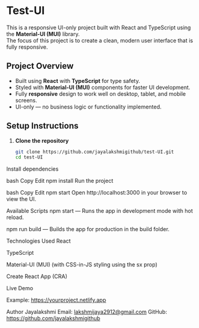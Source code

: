 # Test-UI

This is a responsive UI-only project built with React and TypeScript using the **Material-UI (MUI)** library.  
The focus of this project is to create a clean, modern user interface that is fully responsive.

## Project Overview

- Built using **React** with **TypeScript** for type safety.
- Styled with **Material-UI (MUI)** components for faster UI development.
- Fully **responsive** design to work well on desktop, tablet, and mobile screens.
- UI-only — no business logic or functionality implemented.

## Setup Instructions

1. **Clone the repository**  
   ```bash
   git clone https://github.com/jayalakshmigithub/test-UI.git
   cd test-UI
Install dependencies

bash
Copy
Edit
npm install
Run the project

bash
Copy
Edit
npm start
Open http://localhost:3000 in your browser to view the UI.

Available Scripts
npm start — Runs the app in development mode with hot reload.

npm run build — Builds the app for production in the build folder.

Technologies Used
React

TypeScript

Material-UI (MUI) (with CSS-in-JS styling using the sx prop)

Create React App (CRA)

Live Demo

Example: https://yourproject.netlify.app

Author
Jayalakshmi
Email: lakshmijaya2912@gmail.com
GitHub: https://github.com/jayalakshmigithub
